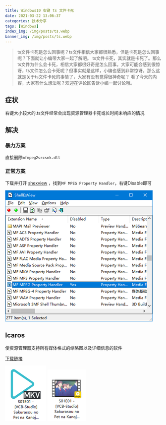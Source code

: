 ```yaml
---
title: Windows10 右键 ts 文件卡死
date: 2021-03-22 13:06:37
categories: 技术分享
tags: [Windows]
index_img: /img/posts/ts.webp
banner_img: /img/posts/ts.webp
---
```


>ts文件卡死是怎么回事呢？ts文件相信大家都很熟悉，但是卡死是怎么回事呢？下面就让小编带大家一起了解吧。
>ts文件卡死，其实就是卡死了。那么ts文件为什么会卡死，相信大家都很好奇是怎么回事。大家可能会感到很惊讶，ts文件怎么会卡死呢？但事实就是这样，小编也感到非常惊讶。那么这就是关于ts文件卡死的事情了，大家有没有觉得很神奇呢？
>看了今天的内容，大家有什么想法呢？欢迎在评论区告诉小编一起讨论哦。

<!-- more -->

## 症状

右键大小较大的.ts文件经常会出现资源管理器卡死或长时间未响应的情况

## 解决

### 暴力方案

直接删除`mfmpeg2srcsnk.dll`

### 正常方案

下载并打开 [shexview](http://www.nirsoft.net/utils/shexview.html) ，找到`MF MPEG Property Handler`，右键Disable即可

![](ts-1.png)

## Icaros

使资源管理器支持所有媒体格式的缩略图以及详细信息的软件

[下载链接](https://www.majorgeeks.com/files/details/icaros.html)

![](ts-2.png "启用前")
![](ts-3.png "启用后")
